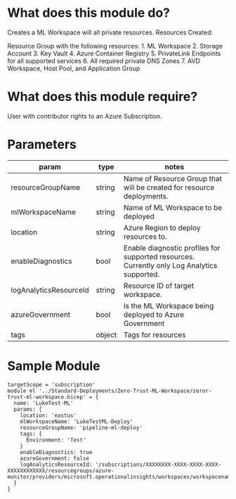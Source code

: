 # What does this module do?
Creates a ML Workspace will all private resources.  Resources Created:

Resource Group with the following resources:
    1. ML Workspace
    2. Storage Account
    3. Key Vault
    4. Azure Container Registry
    5. PrivateLink Endpoints for all supported services
    6. All required private DNS Zones
    7. AVD Workspace, Host Pool, and Application Group

# What does this module require?

User with contributor rights to an Azure Subscription.

# Parameters
param | type | notes
------|------|------
resourceGroupName | string | Name of Resource Group that will be created for resource deployments.
mlWorkspaceName | string | Name of ML Workspace to be deployed
location | string | Azure Region to deploy resources to.
enableDiagnostics | bool | Enable diagnostic profiles for supported resources.  Currently only Log Analytics supported.
logAnalyticsResourceId | string | Resource ID of target workspace.
azureGovernment | bool | Is the ML Workspace being deployed to Azure Government
tags | object | Tags for resources

# Sample Module

```Bicep
targetScope = 'subscription'
module ml '../Standard-Deployments/Zero-Trust-ML-Workspace/zeror-trust-ml-workspace.bicep' = {
  name: 'LukeTest-ML'
  params: {
    location: 'eastus'
    mlWorkspaceName: 'LukeTestML-Deploy'
    resourceGroupName: 'pipeline-ml-deploy'
    tags: {
      Environment: 'Test'
    } 
    enableDiagnostics: true
    azureGovernment: false  
    logAnalyticsResourceId: '/subscriptions/XXXXXXXX-XXXX-XXXX-XXXX-XXXXXXXXXXXX/resourcegroups/azure-monitor/providers/microsoft.operationalinsights/workspaces/workspacename'   
  }  
}
```
